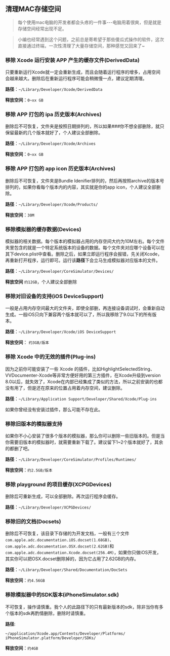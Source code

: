 ## 清理MAC存储空间
> 每个使用mac电脑的开发者都会头疼的一件事---电脑用着很爽，但是就是存储空间经常出现不足。

> 小编也经常遇到这个问题，之前总是寄希望于那些傻瓜式操作的软件，这次直接通过终端，一次性清理了大量存储空间，那种感觉又回来了~


### 移除 Xcode 运行安装 APP 产生的缓存文件(DerivedData)
只要重新运行Xcode就一定会重新生成，而且会随着运行程序的增多，占用空间会越来越大。删除后在重新运行程序可能会稍微慢一点，建议定期清理。

**路径**：`~/Library/Developer/Xcode/DerivedData`

**释放空间**：`0~xx GB`

### 移除 APP 打包的 ipa 历史版本(Archives)
删除后不可恢复，文件夹是按照日期排列的，所以如果###你不想全部删除，就只保留最新的几个版本就好了，个人建议全部删除。

**路径**：`~/Library/Developer/Xcode/Archives`

**释放空间**：`0~xx GB`

### 移除 APP 打包的 app icon 历史版本(Archives)
删除后不可恢复，文件夹是Bundle Idenifier排列的，然后再按照archive的版本号排列的，如果你看每个版本内的内容，其实就是你的app icon，个人建议全部删除。

**路径**：`~/Library/Developer/Xcode/Products/`

**释放空间**：`30M`

### 移除模拟器的缓存数据(Devices)
模拟器的相关数据。每个版本的模拟器占用的内存空间大约为10M左右。每个文件夹里包含的就是一个特定系统版本的设备的数据。每个文件夹对应哪个设备可以在其下device.plist中查看。删除之后，如果立即运行程序会报错，先关闭Xcode，再重新打开程序，运行即可。运行该**路径**下会立马生成模拟器对应版本的文件。

**路径**：`~/Library/Developer/CoreSimulator/Devices/`

**释放空间** `约12GB`，个人建议全部删除

### 移除对旧设备的支持(iOS DeviceSupport)
一般是占用内存空间最大的文件夹，即使全部删，再连接设备调试时，会重新自动生成。一般iOS只向下兼容两个版本就可以了，所以我移除了9.0以下的所有版本。

**路径**：`~/Library/Developer/Xcode/iOS DeviceSupport`

**释放空间**： `约3GB/版本`

### 移除 Xcode 中的无效的插件(Plug-ins)
因为之前你可能安装了一些 Xcode 的插件，比如HighlightSelectedString、VVDocumenter-Xcode等非常方便好用的第三方插件，在Xcode升级到version 8.0以后，就失效了，Xcode在内部已经集成了类似的方法，所以之前安装的也都没有用了，但是还在原来的位置占用着内存空间，建议删除。

**路径**：`~/Library/Application Support/Developer/Shared/Xcode/Plug-ins`

如果你曾经没有安装过插件，那么可能不存在此。

### 移除旧版本的模拟器支持
如果你不小心安装了很多个版本的模拟器，那么你可以删除一些旧版本的。但是当你需要旧版本的模拟器时，就需要重新下载了。建议留下1~2个版本就好了，其余的都删了吧。

**路径**：`~/Library/Developer/CoreSimulator/Profiles/Runtimes/`

**释放空间**：`约2.5GB/版本`


### 移除 playground 的项目缓存(XCPGDevices)
删除后可重新生成，可以全部删除。再次运行程序会缓存。

**路径**：`~/Library/Developer/XCPGDevices/`

### 移除旧的文档(Docsets)
删除后不可恢复，该目录下存储的为开发文档，一般有三个文件`com.apple.adc.documentation.iOS.docset(1.68GB)`、`com.apple.adc.documentation.OSX.docset(2.62GB)`和`com.apple.adc.documentation.Xcode.docset(256.4M)`，如果你只做iOS开发，其实你可以把OSX.docset删除掉的，因为它占用了2.62GB的内存。

**路径**：`~/Library/Developer/Shared/Documentation/DocSets`

**释放空间**：`约4.56GB`

### 移除模拟器中的SDK版本(iPhoneSimulator.sdk)
不可恢复，操作请慎重。我个人的此路径下的只有最新版本的sdk，除非当你有多个版本的sdk再酌情删除，删除时请慎重。

**路径**:

```
~/application/Xcode.app/Contents/Developer/Platforms/
iPhoneSimulator.platform/Developer/SDKs/
```

**释放空间**：`约4GB`